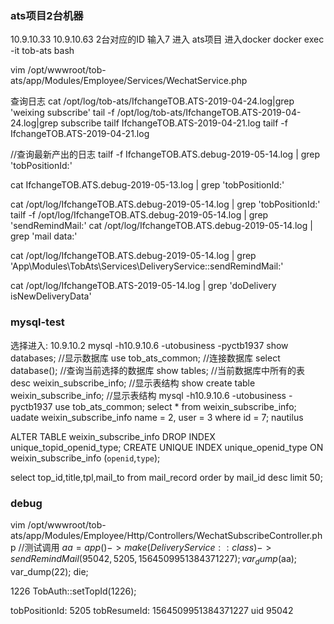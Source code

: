 ### ats项目2台机器
10.9.10.33 10.9.10.63  2台对应的ID 输入7 进入
ats项目 进入docker
docker exec -it tob-ats bash

vim /opt/wwwroot/tob-ats/app/Modules/Employee/Services/WechatService.php

查询日志
cat /opt/log/tob-ats/IfchangeTOB.ATS-2019-04-24.log|grep 'weixing subscribe'
tail -f /opt/log/tob-ats/IfchangeTOB.ATS-2019-04-24.log|grep subscribe
tailf IfchangeTOB.ATS-2019-04-21.log 
tailf -f IfchangeTOB.ATS-2019-04-21.log 

//查询最新产出的日志
tailf -f IfchangeTOB.ATS.debug-2019-05-14.log | grep 'tobPositionId:'

cat IfchangeTOB.ATS.debug-2019-05-13.log | grep 'tobPositionId:'


cat /opt/log/IfchangeTOB.ATS.debug-2019-05-14.log | grep 'tobPositionId:'
tailf -f /opt/log/IfchangeTOB.ATS.debug-2019-05-14.log | grep 'sendRemindMail:'
cat /opt/log/IfchangeTOB.ATS.debug-2019-05-14.log | grep 'mail data:'


cat /opt/log/IfchangeTOB.ATS.debug-2019-05-14.log | grep 'App\Modules\TobAts\Services\DeliveryService::sendRemindMail:'

cat /opt/log/IfchangeTOB.ATS-2019-05-14.log | grep 'doDelivery isNewDeliveryData'




### mysql-test
选择进入: 10.9.10.2
mysql -h10.9.10.6 -utobusiness -pyctb1937
show databases;   //显示数据库
use tob_ats_common;  //连接数据库
select database();  //查询当前选择的数据库
show tables; //当前数据库中所有的表
desc weixin_subscribe_info;  //显示表结构
show create table weixin_subscribe_info;  //显示表结构
mysql -h10.9.10.6 -utobusiness -pyctb1937
use tob_ats_common;
select * from weixin_subscribe_info;
uadate weixin_subscribe_info name = 2, user = 3 where id = 7;
nautilus

ALTER TABLE weixin_subscribe_info DROP INDEX unique_topid_openid_type;
CREATE UNIQUE INDEX unique_openid_type ON weixin_subscribe_info (`openid`,`type`);

select top_id,title,tpl,mail_to from mail_record order by mail_id desc limit 50;

### debug
vim /opt/wwwroot/tob-ats/app/Modules/Employee/Http/Controllers/WechatSubscribeController.php 
//测试调用
$aa = app()->make(DeliveryService::class)->sendRemindMail(95042,5205,1564509951384371227);
var_dump($aa);
var_dump(22);
die;

1226
TobAuth::setTopId(1226);


 tobPositionId: 5205   tobResumeId: 1564509951384371227  uid 95042

